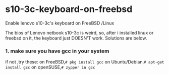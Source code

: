 # s10-3c-keyboard-on-freebsd

Enable lenovo s10-3c's keyboard on FreeBSD /Linux


The bios of Lenovo netbook s10-3c is weird, so, after i installed linux or freebsd on it, the keyboard just DOESN'T work.
Solutions are below.

### 1. make sure you have gcc in your system
if not ,try these:
on FreeBSD,`# pkg install gcc`
on Ubuntu/Debian,`# apt-get install gcc`
on openSUSE,`# zypper in gcc`









